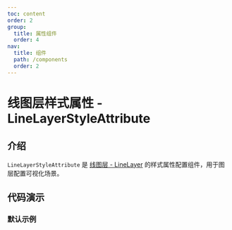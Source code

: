 ```yaml
---
toc: content
order: 2
group:
  title: 属性组件
  order: 4
nav:
  title: 组件
  path: /components
  order: 2
---
```


# 线图层样式属性 - LineLayerStyleAttribute

## 介绍

`LineLayerStyleAttribute` 是 [线图层 - LineLayer](/components/layers/base-layers/line-layer) 的样式属性配置组件，用于图层配置可视化场景。

## 代码演示

### 默认示例

<code src="./demos/default.tsx"></code>

<API></API>

